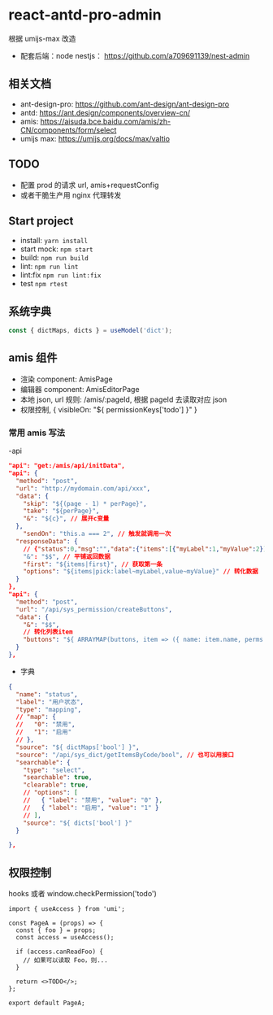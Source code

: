 # react-antd-pro-admin

根据 umijs-max 改造

- 配套后端：node nestjs： https://github.com/a709691139/nest-admin

## 相关文档

- ant-design-pro: https://github.com/ant-design/ant-design-pro
- antd: https://ant.design/components/overview-cn/
- amis: https://aisuda.bce.baidu.com/amis/zh-CN/components/form/select
- umijs max: https://umijs.org/docs/max/valtio

## TODO

- 配置 prod 的请求 url, amis+requestConfig
- 或者干脆生产用 nginx 代理转发

## Start project

- install: `yarn install`
- start mock: `npm start`
- build: `npm run build`
- lint: `npm run lint`
- lint:fix `npm run lint:fix`
- test `npm rtest`

## 系统字典

```ts
const { dictMaps, dicts } = useModel('dict');
```

## amis 组件

- 渲染 component: AmisPage
- 编辑器 component: AmisEditorPage
- 本地 json, url 规则: /amis/:pageId, 根据 pageId 去读取对应 json
- 权限控制, { visibleOn: "${ permissionKeys['todo'] }" }

### 常用 amis 写法

-api

```json
"api": "get:/amis/api/initData",
"api": {
  "method": "post",
  "url": "http://mydomain.com/api/xxx",
  "data": {
    "skip": "${(page - 1) * perPage}",
    "take": "${perPage}",
    "&": "${c}", // 展开c变量
  },
	"sendOn": "this.a === 2", // 触发就调用一次
  "responseData": {
    // {"status":0,"msg":"","data":{"items":[{"myLabel":1,"myValue":2}]}}
    "&": "$$", // 平铺返回数据
    "first": "${items|first}", // 获取第一条
    "options": "${items|pick:label~myLabel,value~myValue}" // 转化数据
  }
},
"api": {
  "method": "post",
  "url": "/api/sys_permission/createButtons",
  "data": {
    "&": "$$",
    // 转化列表item
    "buttons": "${ ARRAYMAP(buttons, item => ({ name: item.name, perms: item.perms1  }) ) }"
  }
},
```

- 字典

```json
{
  "name": "status",
  "label": "用户状态",
  "type": "mapping",
  // "map": {
  //   "0": "禁用",
  //   "1": "启用"
  // },
  "source": "${ dictMaps['bool'] }",
  "source": "/api/sys_dict/getItemsByCode/bool", // 也可以用接口
  "searchable": {
    "type": "select",
    "searchable": true,
    "clearable": true,
    // "options": [
    //   { "label": "禁用", "value": "0" },
    //   { "label": "启用", "value": "1" }
    // ],
    "source": "${ dicts['bool'] }"
  }

},
```

## 权限控制

hooks 或者 window.checkPermission('todo')

```tsx
import { useAccess } from 'umi';

const PageA = (props) => {
  const { foo } = props;
  const access = useAccess();

  if (access.canReadFoo) {
    // 如果可以读取 Foo，则...
  }

  return <>TODO</>;
};

export default PageA;
```
